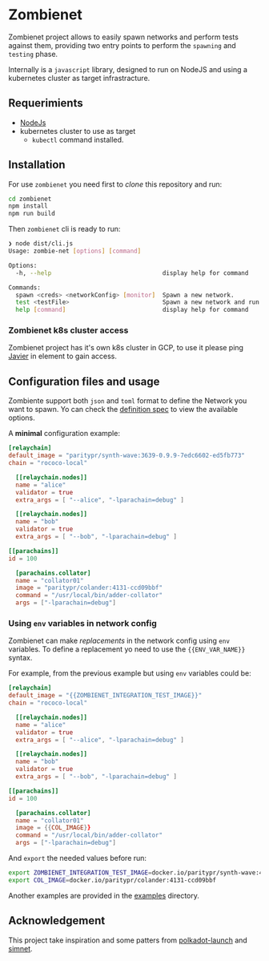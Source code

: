 # Zombienet

Zombienet project allows to easily spawn networks and perform tests against them, providing two entry points to perform the `spawning` and `testing` phase.

Internally is a `javascript` library, designed to run on NodeJS and using a kubernetes cluster as target infrastracture.

## Requerimients

- [NodeJs](https://nodejs.org/)
- kubernetes cluster to use as target
  - `kubectl` command installed.

## Installation

For use `zombienet` you need first to *clone* this repository and run:

```bash
cd zombienet
npm install
npm run build
```

Then `zombienet` cli is ready to run:

```bash
❯ node dist/cli.js
Usage: zombie-net [options] [command]

Options:
  -h, --help                               display help for command

Commands:
  spawn <creds> <networkConfig> [monitor]  Spawn a new network.
  test <testFile>                          Spawn a new network and run the defined test.
  help [command]                           display help for command
```

### Zombienet k8s cluster access

Zombienet project has it's own k8s cluster in GCP, to use it please ping [Javier](@javier:matrix.parity.io) in element to gain access.

## Configuration files and usage

Zombiente support both `json` and `toml` format to define the Network you want to spawn. Yo can check the [definition spec](../docs/network-definition-spec.md) to view the available options.

A **minimal** configuration example:

```toml
[relaychain]
default_image = "paritypr/synth-wave:3639-0.9.9-7edc6602-ed5fb773"
chain = "rococo-local"

  [[relaychain.nodes]]
  name = "alice"
  validator = true
  extra_args = [ "--alice", "-lparachain=debug" ]

  [[relaychain.nodes]]
  name = "bob"
  validator = true
  extra_args = [ "--bob", "-lparachain=debug" ]

[[parachains]]
id = 100

  [parachains.collator]
  name = "collator01"
  image = "paritypr/colander:4131-ccd09bbf"
  command = "/usr/local/bin/adder-collator"
  args = ["-lparachain=debug"]
```

### Using `env` variables in network config

Zombienet can make *replacements* in the network config using `env` variables. To define a replacement yo need to use the `{{ENV_VAR_NAME}}` syntax.

For example, from the previous example but using `env` variables could be:

```toml
[relaychain]
default_image = "{{ZOMBIENET_INTEGRATION_TEST_IMAGE}}"
chain = "rococo-local"

  [[relaychain.nodes]]
  name = "alice"
  validator = true
  extra_args = [ "--alice", "-lparachain=debug" ]

  [[relaychain.nodes]]
  name = "bob"
  validator = true
  extra_args = [ "--bob", "-lparachain=debug" ]

[[parachains]]
id = 100

  [parachains.collator]
  name = "collator01"
  image = {{COL_IMAGE}}
  command = "/usr/local/bin/adder-collator"
  args = ["-lparachain=debug"]

```

And `export` the needed values before run:

```bash
export ZOMBIENET_INTEGRATION_TEST_IMAGE=docker.io/paritypr/synth-wave:4131-0.9.12-ccd09bbf-29a1ac18
export COL_IMAGE=docker.io/paritypr/colander:4131-ccd09bbf
```

Another examples are provided in the [examples](examples) directory.

## Acknowledgement

This project take inspiration and some patters from [polkadot-launch](https://github.com/paritytech/polkadot-launch) and [simnet](https://gitlab.parity.io/parity/simnet/-/tree/master).
